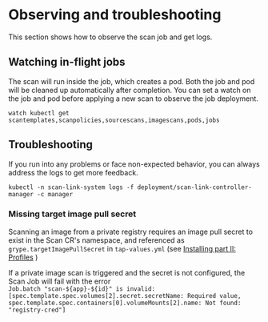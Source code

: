 # Observing and troubleshooting

This section shows how to observe the scan job and get logs.

## Watching in-flight jobs
The scan will run inside the job, which creates a pod. Both the job and pod will be cleaned up automatically after completion. You can set a watch on the job and pod before applying a new scan to observe the job deployment.
```
watch kubectl get scantemplates,scanpolicies,sourcescans,imagescans,pods,jobs
```

## Troubleshooting
If you run into any problems or face non-expected behavior, you can always address the logs to get more feedback.
```
kubectl -n scan-link-system logs -f deployment/scan-link-controller-manager -c manager
```

### Missing target image pull secret
Scanning an image from a private registry requires an image pull secret to exist in the Scan CR's namespace, and referenced as `grype.targetImagePullSecret` in `tap-values.yml` (see [Installing part II: Profiles](../install.md#-install-a-tanzu-application-platform-profile) )

If a private image scan is triggered and the secret is not configured, the Scan Job will fail with the error  
```Job.batch "scan-${app}-${id}" is invalid: [spec.template.spec.volumes[2].secret.secretName: Required value, spec.template.spec.containers[0].volumeMounts[2].name: Not found: "registry-cred"]```
